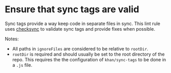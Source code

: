 # Ensure that sync tags are valid

Sync tags provide a way keep code in separate files in sync.  This lint rule
uses [checksync](https://github.com/somewhatabstract/checksync) to validate
sync tags and provide fixes when possible. 

Notes:
- All paths in `ignoreFiles` are considered to be relative to `rootDir`.
- `rootDir` is required and should usually be set to the root directory of the
  repo.  This requires the the configuration of `khan/sync-tags` to be done in
  a `.js` file.

